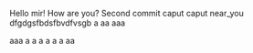 Hello mir! How are you?
Second commit
caput caput near_you
dfgdgsfbdsfbvdfvsgb
a
aa
aaa


aaa
a
a
a
a
a
a
aa